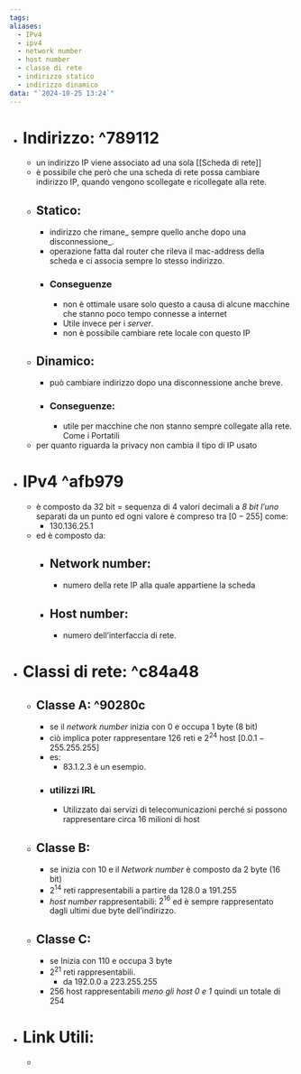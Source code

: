 ```yaml
---
tags: 
aliases:
  - IPv4
  - ipv4
  - network number
  - host number
  - classe di rete
  - indirizzo statico
  - indirizzo dinamico
data: "`2024-10-25 13:24`"
---
```

- # Indirizzo: ^789112
	- un indirizzo IP viene associato ad una sola [[Scheda di rete]] 
	- è possibile che però che una scheda di rete possa cambiare indirizzo IP, quando vengono scollegate e ricollegate alla rete. 
	- ## Statico:
		- indirizzo che rimane_ sempre quello anche dopo una disconnessione_. 
		- operazione fatta dal router che rileva il mac-address della scheda e ci associa sempre lo stesso indirizzo.
		- ### Conseguenze 
			- non è ottimale usare solo questo a causa di alcune macchine che stanno poco tempo connesse a internet
			- Utile invece per i _server_. 
			- non è possibile cambiare rete locale con questo IP 
	- ## Dinamico:
		- può cambiare indirizzo dopo una disconnessione anche breve. 
		- ### Conseguenze:
			- utile per macchine che non stanno sempre collegate alla rete. Come i Portatili
	- per quanto riguarda la privacy non cambia il tipo di IP usato 
- # IPv4 ^afb979
	- è composto da $32$ bit = sequenza di 4 valori decimali a _8 bit l’uno_ separati da un punto ed ogni valore è compreso tra $[0-255]$ come:
		- $130.136.25.1$
	- ed è composto da:
		- ## Network number:
			- numero della rete IP alla quale appartiene la scheda
		- ## Host number:
			- numero dell’interfaccia di rete.
- # Classi di rete: ^c84a48
	- ## Classe A: ^90280c
		- se il _network number_ inizia con $0$ e occupa $1$ byte (8 bit)
		- ciò implica poter rappresentare 126 reti e $2^{24}$ host $[0.0.1 - 255.255.255]$ 
		- es:
			- $83.1.2.3$ è un esempio. 
		- ### utilizzi IRL
			- Utilizzato dai servizi di telecomunicazioni perché si possono rappresentare circa $16$ milioni di host 
	- ## Classe B:
		- se inizia con $10$ e il _Network number_ è composto da 2 byte (16 bit)
		- $2^{14}$ reti rappresentabili a partire da $128.0$ a $191.255$
		- _host number_ rappresentabili: $2^{16}$ ed è sempre rappresentato dagli ultimi due byte dell’indirizzo.
	- ## Classe C:
		- se Inizia con $110$ e occupa $3$ byte 
		- $2^{21}$ reti rappresentabili.
			- da $192.0.0$ a $223.255.255$ 
		- $256$ host rappresentabili _meno gli host $0$ e $1$_ quindi un totale di $254$ 
- # Link Utili:
	- 